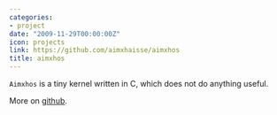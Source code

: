 ```yaml
---
categories:
- project
date: "2009-11-29T00:00:00Z"
icon: projects
link: https://github.com/aimxhaisse/aimxhos
title: aimxhos
---
```


`Aimxhos` is a tiny kernel written in C, which does not do anything
useful.

More on [github](https://github.com/aimxhaisse/aimxhos).

